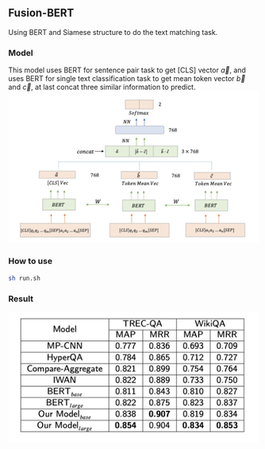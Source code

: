 ## Fusion-BERT

Using BERT and Siamese structure to do the text matching task.

### Model
This model uses BERT for sentence pair task to get [CLS] vector $\vec{a}$, and uses BERT for single text classification task to get mean token vector $\vec{b}$ and $\vec{c}$, at last concat three similar information to predict. 
![model](./model.png)

### How to use
```sh
sh run.sh
```

### Result
![result](./result.png)